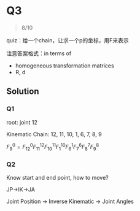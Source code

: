 # Q3

> 8/10

quiz：给一个chain，让求一个p的坐标，用F来表示

注意答案格式：in terms of

- homogeneous transformation matrices
- R, d

## Solution

### Q1

root: joint 12

Kinematic Chain: 12, 11, 10, 1, 6, 7, 8, 9

$F_9^0=F_{12}^0F_{11}^{12}F_{10}^{11}F_{1}^{10}F_{6}^{1}F_{7}^{6}F_{8}^{7}F_{9}^{8}$

### Q2

Know start and end point, how to move?

JP->IK->JA

Joint Position -> Inverse Kinematic -> Joint Angles
